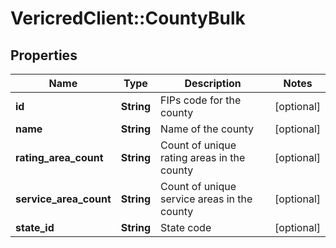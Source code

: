 # VericredClient::CountyBulk

## Properties
Name | Type | Description | Notes
------------ | ------------- | ------------- | -------------
**id** | **String** | FIPs code for the county | [optional] 
**name** | **String** | Name of the county | [optional] 
**rating_area_count** | **String** | Count of unique rating areas in the county | [optional] 
**service_area_count** | **String** | Count of unique service areas in the county | [optional] 
**state_id** | **String** | State code | [optional] 


